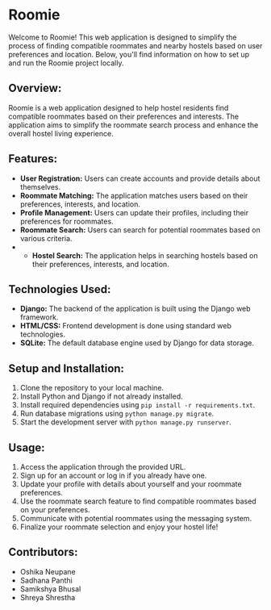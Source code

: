 
# Roomie
Welcome to Roomie! This web application is designed to simplify the process of finding compatible roommates and nearby hostels based on user preferences and location. Below, you'll find information on how to set up and run the Roomie project locally.


## Overview:
Roomie is a web application designed to help hostel residents find compatible roommates based on their preferences and interests. The application aims to simplify the roommate search process and enhance the overall hostel living experience.

## Features:
- **User Registration:** Users can create accounts and provide details about themselves.
- **Roommate Matching:** The application matches users based on their preferences, interests, and location.
- **Profile Management:** Users can update their profiles, including their preferences for roommates.
- **Roommate Search:** Users can search for potential roommates based on various criteria.
- - **Hostel Search:** The application helps in searching hostels based on their preferences, interests, and location.

## Technologies Used:
- **Django:** The backend of the application is built using the Django web framework.
- **HTML/CSS:** Frontend development is done using standard web technologies.
- **SQLite:** The default database engine used by Django for data storage.


## Setup and Installation:
1. Clone the repository to your local machine.
2. Install Python and Django if not already installed.
3. Install required dependencies using `pip install -r requirements.txt`.
4. Run database migrations using `python manage.py migrate`.
5. Start the development server with `python manage.py runserver`.

## Usage:
1. Access the application through the provided URL.
2. Sign up for an account or log in if you already have one.
3. Update your profile with details about yourself and your roommate preferences.
4. Use the roommate search feature to find compatible roommates based on your preferences.
5. Communicate with potential roommates using the messaging system.
6. Finalize your roommate selection and enjoy your hostel life!

## Contributors:
- Oshika Neupane
- Sadhana Panthi
- Samikshya Bhusal
- Shreya Shrestha





